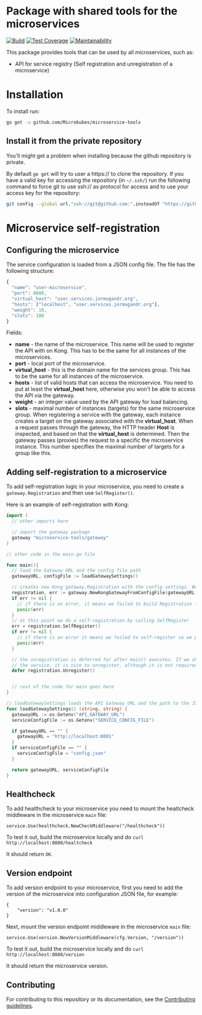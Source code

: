 Package with shared tools for the microservices
===============================================

[![Build](https://travis-ci.com/Microkubes/microservice-tools.svg?token=UB5yzsLHNSbtjSYrGbWf&branch=master)](https://travis-ci.com/Microkubes/microservice-tools)
[![Test Coverage](https://api.codeclimate.com/v1/badges/b2cc2c65045b0a12e6e7/test_coverage)](https://codeclimate.com/repos/59e72590aed7c5028e000970/test_coverage)
[![Maintainability](https://api.codeclimate.com/v1/badges/b2cc2c65045b0a12e6e7/maintainability)](https://codeclimate.com/repos/59e72590aed7c5028e000970/maintainability)

This package provides tools that can be used by all microservices, such as:
 * API for service registry (Self registration and unregistration of a microservice)

# Installation

To install run:
```bash
go get -u github.com/Microkubes/microservice-tools
```

## Install it from the private repository

You'll might get a problem when installing because the github repository is private.

By default ```go get``` will try to user a https:// to clone the repository.
If you have a valid key for accessing the repository (in ```~/.ssh/```) run the
following command to force git to use ssh:// as protocol for access and to use
your access key for the repository:

```bash
git config --global url."ssh://git@github.com:".insteadOf "https://github.com"
```

# Microservice self-registration

## Configuring the microservice

The service configuration is loaded from a JSON config file. The file has the following
structure:

```javascript
{
  "name": "user-microservice",
  "port": 8080,
  "virtual_host": "user.services.jormugandr.org",
  "hosts": ["localhost", "user.services.jormugandr.org"],
  "weight": 10,
  "slots": 100
}
```
Fields:
 * **name** - the name of the microservice. This name will be used to register the API with on Kong. This has to be the same for all instances of the microservices.
 * **port** - local port of the microservice.
 * **virtual_host** - this is the domain name for the services group. This has to be the same for all instances of the microservice.
 * **hosts** - list of valid hosts that can access the microservice. You need to put at least the **virtual_host** here, otherwise you won't be able to access the API via the gateway.
 * **weight** - an integer value used by the API gateway for load balancing.
 * **slots** - maximal number of instances (targets) for the same microservice group. When registering a service with the gateway, each instance creates a target
 on the gateway associated with the **virtual_host**. When a request passes through the gateway, the HTTP header **Host** is inspected, and based on that the **virtual_host** is determined. Then the gateway passes (proxies) the request to a specific the microservice instance. This number specifies the maximal number of targets for a group like this.


## Adding self-registration to a microservice

To add self-registration logic in your microservice, you need to create a ```gateway.Registration``` and then use ```SelfRegister()```.

Here is an example of self-registration with Kong:
```go
import (
  // other imports here

  // import the gateway package
  gateway "microservice-tools/gateway"
)

// other code in the main.go file

func main(){
  // load the Gateway URL and the config file path
  gatewayURL, configFile := loadGatewaySettings()

  // creates new Kong gateway.Registration with the config settings. We pass the default http client here.
  registration, err := gateway.NewKongGatewayFromConfigFile(gatewayURL, &http.Client{}, configFile)
  if err != nil {
    // if there is an error, it means we failed to build Registration for Kong.
    panic(err)
  }
  // at this point we do a self-registration by calling SelfRegister
  err = registration.SelfRegister()
  if err != nil {
    // if there is an error it means we failed to self-register so we panic with error
    panic(err)
  }

  // the unregistration is deferred for after main() executes. If we shut down
  // the service, it is nice to unregister, although it is not required.
  defer registration.Unregister()


  // rest of the code for main goes here
}

// loadGatewaySettings loads the API Gateway URL and the path to the JSON config file from ENV variables.
func loadGatewaySettings() (string, string) {
  gatewayURL := os.Getenv("API_GATEWAY_URL")
  serviceConfigFile := os.Getenv("SERVICE_CONFIG_FILE")

  if gatewayURL == "" {
    gatewayURL = "http://localhost:8001"
  }
  if serviceConfigFile == "" {
    serviceConfigFile = "config.json"
  }

  return gatewayURL, serviceConfigFile
}
```

## Healthcheck
To add healthcheck to your microservice you need to mount the healtcheck middleware in the microservice ```main``` file:
```
service.Use(healthcheck.NewCheckMiddleware("/healthcheck"))
``` 

To test it out, build the microservice locally and do ```curl http://localhost:8080/healtcheck```

It should return ```OK```.


## Version endpoint
To add version endpoint to your microservice, first you need to add the version of the microservice into configuration JSON file, for example:
```
{
    "version": "v1.0.0"
}
```
Next, mount the version endpoint middleware in the microservice ```main``` file:
```
service.Use(version.NewVersionMiddleware(cfg.Version, "/version"))
```
To test it out, build the microservice locally and do ```curl http://localhost:8080/version```

It should return the microservice version.


## Contributing

For contributing to this repository or its documentation, see the [Contributing guidelines](CONTRIBUTING.md).
